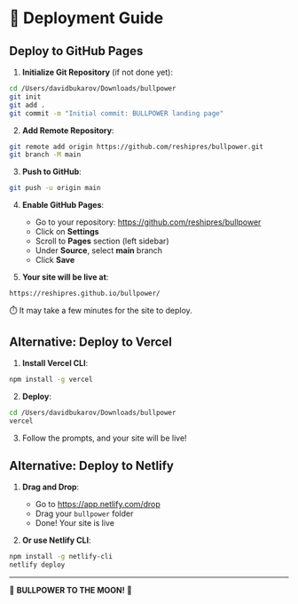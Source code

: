 # 🚀 Deployment Guide

## Deploy to GitHub Pages

1. **Initialize Git Repository** (if not done yet):
```bash
cd /Users/davidbukarov/Downloads/bullpower
git init
git add .
git commit -m "Initial commit: BULLPOWER landing page"
```

2. **Add Remote Repository**:
```bash
git remote add origin https://github.com/reshipres/bullpower.git
git branch -M main
```

3. **Push to GitHub**:
```bash
git push -u origin main
```

4. **Enable GitHub Pages**:
   - Go to your repository: https://github.com/reshipres/bullpower
   - Click on **Settings**
   - Scroll to **Pages** section (left sidebar)
   - Under **Source**, select **main** branch
   - Click **Save**

5. **Your site will be live at**:
```
https://reshipres.github.io/bullpower/
```

⏱️ It may take a few minutes for the site to deploy.

## Alternative: Deploy to Vercel

1. **Install Vercel CLI**:
```bash
npm install -g vercel
```

2. **Deploy**:
```bash
cd /Users/davidbukarov/Downloads/bullpower
vercel
```

3. Follow the prompts, and your site will be live!

## Alternative: Deploy to Netlify

1. **Drag and Drop**:
   - Go to https://app.netlify.com/drop
   - Drag your `bullpower` folder
   - Done! Your site is live

2. **Or use Netlify CLI**:
```bash
npm install -g netlify-cli
netlify deploy
```

---

🐂 **BULLPOWER TO THE MOON!** 🚀

